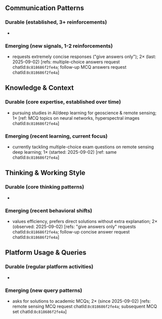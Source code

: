 ## Communication Patterns
### Durable (established, 3+ reinforcements)
-

### Emerging (new signals, 1-2 reinforcements)
- requests extremely concise responses ("give answers only"); 2× (last: 2025-09-02) [refs: multiple-choice answers request chatId:`8c818686f2fe4a`; follow-up MCQ answers request chatId:`8c818686f2fe4a`]

## Knowledge & Context
### Durable (core expertise, established over time)
- pursuing studies in AI/deep learning for geoscience & remote sensing; 1× [ref: MCQ topics on neural networks, hyperspectral images chatId:`8c818686f2fe4a`]

### Emerging (recent learning, current focus)
- currently tackling multiple-choice exam questions on remote sensing deep learning; 1× (started: 2025-09-02) [ref: same chatId:`8c818686f2fe4a`]

## Thinking & Working Style
### Durable (core thinking patterns)
-

### Emerging (recent behavioral shifts)
- values efficiency, prefers direct solutions without extra explanation; 2× (observed: 2025-09-02) [refs: "give answers only" requests chatId:`8c818686f2fe4a`; follow-up concise answer request chatId:`8c818686f2fe4a`]

## Platform Usage & Queries
### Durable (regular platform activities)
-

### Emerging (new query patterns)
- asks for solutions to academic MCQs; 2× (since 2025-09-02) [refs: remote sensing MCQ request chatId:`8c818686f2fe4a`; subsequent MCQ set chatId:`8c818686f2fe4a`]